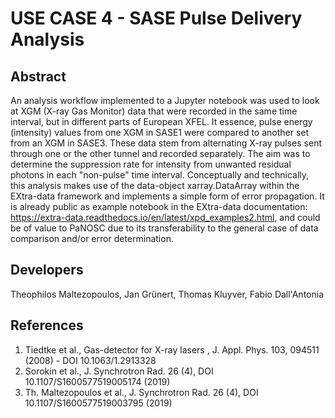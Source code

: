 # USE CASE 4 - SASE Pulse Delivery Analysis

## Abstract

An analysis workflow implemented to a Jupyter notebook was used to look at XGM (X-ray Gas Monitor) data that were recorded in the same time interval, but in different parts of European XFEL. It essence, pulse energy (intensity) values from one XGM in SASE1 were compared to another set from an XGM in SASE3. These data stem from alternating X-ray pulses sent through one or the other tunnel and recorded separately. The aim was to determine the suppression rate for intensity from unwanted residual photons in each "non-pulse" time interval.
Conceptually and technically, this analysis makes use of the data-object xarray.DataArray within the EXtra-data framework and implements a simple form of error propagation. It is already public as example notebook in the EXtra-data documentation: https://extra-data.readthedocs.io/en/latest/xpd_examples2.html, and could be of value to PaNOSC due to its transferability to the general case of data comparison and/or error determination.

## Developers

Theophilos Maltezopoulos, Jan Grünert, Thomas Kluyver, Fabio Dall'Antonia

## References
  1. Tiedtke et al., Gas-detector for X-ray lasers , J. Appl. Phys. 103, 094511 (2008) - DOI 10.1063/1.2913328
  2. Sorokin et al., J. Synchrotron Rad. 26 (4), DOI 10.1107/S1600577519005174 (2019)
  3. Th. Maltezopoulos et al., J. Synchrotron Rad. 26 (4), DOI 10.1107/S1600577519003795 (2019)
